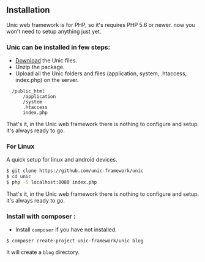 ## Installation

  Unic web framework is for PHP, so it's requires PHP 5.6 or newer. now you won’t need to setup anything just yet.

### Unic can be installed in few steps:

  - [Download](https://github.com/unic-framework/unic/archive/master.zip) the Unic files.
  - Unzip the package.
  - Upload all the Unic folders and files (application, system, .htaccess, index.php) on the server.

```
  /public_html
      /application
      /system
      .htaccess
      index.php
```

  That's it, in the Unic web framework there is nothing to configure and setup. it's always ready to go.

### For Linux

  A quick setup for linux and android devices.

```sh
$ git clone https://github.com/unic-framework/unic
$ cd unic
$ php -S localhost:8080 index.php
```

  That's it, in the Unic web framework there is nothing to configure and setup. it's always ready to go.

### Install with composer :

  - Install `composer` if you have not installed.

```shell
$ composer create-project unic-framework/unic blog
```

  It will create a `blog` directory.
